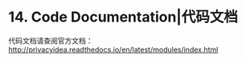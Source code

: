 # 14. Code Documentation|代码文档

代码文档请查阅官方文档：<http://privacyidea.readthedocs.io/en/latest/modules/index.html>